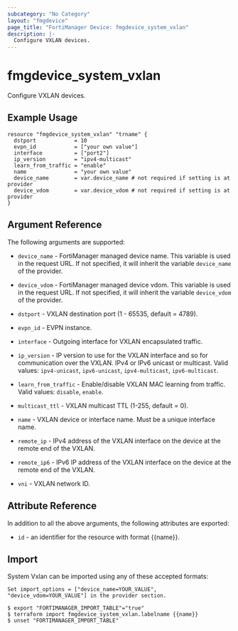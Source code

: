 ```yaml
---
subcategory: "No Category"
layout: "fmgdevice"
page_title: "FortiManager Device: fmgdevice_system_vxlan"
description: |-
  Configure VXLAN devices.
---
```


# fmgdevice_system_vxlan
Configure VXLAN devices.

## Example Usage

```hcl
resource "fmgdevice_system_vxlan" "trname" {
  dstport            = 10
  evpn_id            = ["your own value"]
  interface          = ["port2"]
  ip_version         = "ipv4-multicast"
  learn_from_traffic = "enable"
  name               = "your own value"
  device_name        = var.device_name # not required if setting is at provider
  device_vdom        = var.device_vdom # not required if setting is at provider
}
```

## Argument Reference


The following arguments are supported:

* `device_name` - FortiManager managed device name. This variable is used in the request URL. If not specified, it will inherit the variable `device_name` of the provider.
* `device_vdom` - FortiManager managed device vdom. This variable is used in the request URL. If not specified, it will inherit the variable `device_vdom` of the provider.

* `dstport` - VXLAN destination port (1 - 65535, default = 4789).
* `evpn_id` - EVPN instance.
* `interface` - Outgoing interface for VXLAN encapsulated traffic.
* `ip_version` - IP version to use for the VXLAN interface and so for communication over the VXLAN. IPv4 or IPv6 unicast or multicast. Valid values: `ipv4-unicast`, `ipv6-unicast`, `ipv4-multicast`, `ipv6-multicast`.

* `learn_from_traffic` - Enable/disable VXLAN MAC learning from traffic. Valid values: `disable`, `enable`.

* `multicast_ttl` - VXLAN multicast TTL (1-255, default = 0).
* `name` - VXLAN device or interface name. Must be a unique interface name.
* `remote_ip` - IPv4 address of the VXLAN interface on the device at the remote end of the VXLAN.
* `remote_ip6` - IPv6 IP address of the VXLAN interface on the device at the remote end of the VXLAN.
* `vni` - VXLAN network ID.


## Attribute Reference

In addition to all the above arguments, the following attributes are exported:
* `id` - an identifier for the resource with format {{name}}.

## Import

System Vxlan can be imported using any of these accepted formats:
```
Set import_options = ["device_name=YOUR_VALUE", "device_vdom=YOUR_VALUE"] in the provider section.

$ export "FORTIMANAGER_IMPORT_TABLE"="true"
$ terraform import fmgdevice_system_vxlan.labelname {{name}}
$ unset "FORTIMANAGER_IMPORT_TABLE"
```

